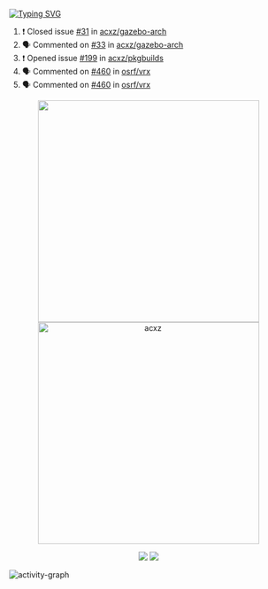 [![Typing SVG](https://readme-typing-svg.herokuapp.com?size=16&color=AFFFA3&multiline=true&height=75&lines=contributing+to+robotics%2Faerospace%2Fml%2Fgpu+software;packaging+it+for+archlinux;ricer)](https://git.io/typing-svg)

<!--START_SECTION:activity-->
1. ❗️ Closed issue [#31](https://github.com/acxz/gazebo-arch/issues/31) in [acxz/gazebo-arch](https://github.com/acxz/gazebo-arch)
2. 🗣 Commented on [#33](https://github.com/acxz/gazebo-arch/issues/33) in [acxz/gazebo-arch](https://github.com/acxz/gazebo-arch)
3. ❗️ Opened issue [#199](https://github.com/acxz/pkgbuilds/issues/199) in [acxz/pkgbuilds](https://github.com/acxz/pkgbuilds)
4. 🗣 Commented on [#460](https://github.com/osrf/vrx/issues/460) in [osrf/vrx](https://github.com/osrf/vrx)
5. 🗣 Commented on [#460](https://github.com/osrf/vrx/issues/460) in [osrf/vrx](https://github.com/osrf/vrx)
<!--END_SECTION:activity-->

<p align="center">
  <img width="400em" src=https://github-readme-stats.vercel.app/api?username=acxz&include_all_commits=true&show_icons=true />
  <img width="400em" src="https://github-readme-streak-stats.herokuapp.com/?user=acxz&" alt="acxz" />
</p>

<p align="center">
  <img src=https://github-readme-stats.vercel.app/api/top-langs/?username=acxz&layout=compact />
  <img src=https://github-profile-trophy.vercel.app/?username=acxz&row=2&column=4 />
</p>

![activity-graph](https://activity-graph.herokuapp.com/graph?username=acxz&theme=aqua)

